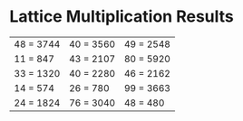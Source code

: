# Lattice Multiplication Results

|   |   |   |
|---|---|---|
| 48 = 3744 | 40 = 3560 | 49 = 2548 |
| 11 = 847 | 43 = 2107 | 80 = 5920 |
| 33 = 1320 | 40 = 2280 | 46 = 2162 |
| 14 = 574 | 26 = 780 | 99 = 3663 |
| 24 = 1824 | 76 = 3040 | 48 = 480 |
